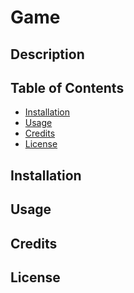 # Game

## Description


## Table of Contents

- [Installation](#installation)
- [Usage](#usage)
- [Credits](#credits)
- [License](#license)

## Installation


## Usage


## Credits


## License
